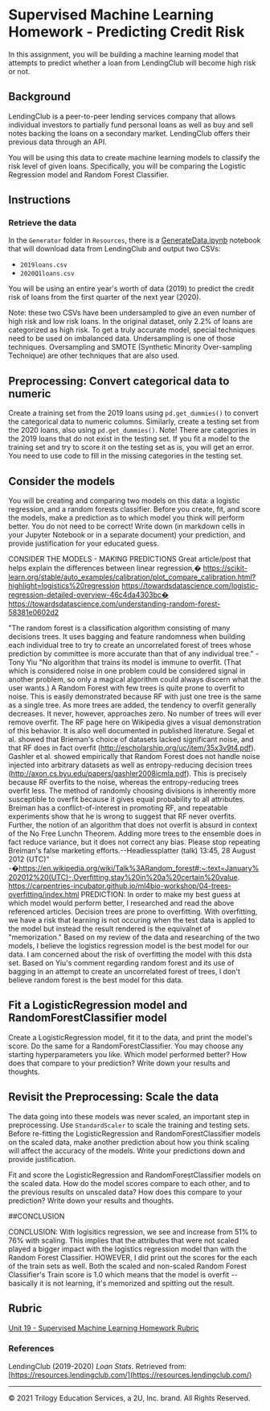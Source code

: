 # Supervised Machine Learning Homework - Predicting Credit Risk

In this assignment, you will be building a machine learning model that attempts to predict whether a loan from LendingClub will become high risk or not. 

## Background

LendingClub is a peer-to-peer lending services company that allows individual investors to partially fund personal loans as well as buy and sell notes backing the loans on a secondary market. LendingClub offers their previous data through an API.

You will be using this data to create machine learning models to classify the risk level of given loans. Specifically, you will be comparing the Logistic Regression model and Random Forest Classifier.

## Instructions

### Retrieve the data

In the `Generator` folder in `Resources`, there is a [GenerateData.ipynb](/Resources/Generator/GenerateData.ipynb) notebook that will download data from LendingClub and output two CSVs: 

* `2019loans.csv`
* `2020Q1loans.csv`

You will be using an entire year's worth of data (2019) to predict the credit risk of loans from the first quarter of the next year (2020).

Note: these two CSVs have been undersampled to give an even number of high risk and low risk loans. In the original dataset, only 2.2% of loans are categorized as high risk. To get a truly accurate model, special techniques need to be used on imbalanced data. Undersampling is one of those techniques. Oversampling and SMOTE (Synthetic Minority Over-sampling Technique) are other techniques that are also used.

## Preprocessing: Convert categorical data to numeric

Create a training set from the 2019 loans using `pd.get_dummies()` to convert the categorical data to numeric columns. Similarly, create a testing set from the 2020 loans, also using `pd.get_dummies()`. Note! There are categories in the 2019 loans that do not exist in the testing set. If you fit a model to the training set and try to score it on the testing set as is, you will get an error. You need to use code to fill in the missing categories in the testing set. 

## Consider the models

You will be creating and comparing two models on this data: a logistic regression, and a random forests classifier. Before you create, fit, and score the models, make a prediction as to which model you think will perform better. You do not need to be correct! Write down (in markdown cells in your Jupyter Notebook or in a separate document) your prediction, and provide justification for your educated guess.

CONSIDER THE MODELS - MAKING PREDICTIONS
Great article/post that helps explain the differences between linear regression,�
https://scikit-learn.org/stable/auto_examples/calibration/plot_compare_calibration.html?highlight=logistics%20regression
https://towardsdatascience.com/logistic-regression-detailed-overview-46c4da4303bc�
https://towardsdatascience.com/understanding-random-forest-58381e0602d2

"The random forest is a classification algorithm consisting of many decisions trees. It uses bagging and feature randomness when building each individual tree to try to create an uncorrelated forest of trees whose prediction by committee is more accurate than that of any individual tree." - Tony Yiu
"No algorithm that trains its model is immune to overfit. (That which is considered noise in one problem could be considered signal in another problem, so only a magical algorithm could always discern what the user wants.) A Random Forest with few trees is quite prone to overfit to noise. This is easily demonstrated because RF with just one tree is the same as a single tree. As more trees are added, the tendency to overfit generally decreases. It never, however, approaches zero. No number of trees will ever remove overfit. The RF page here on Wikipedia gives a visual demonstration of this behavior. It is also well documented in published literature. Segal et al. showed that Brieman's choice of datasets lacked significant noise, and that RF does in fact overfit (http://escholarship.org/uc/item/35x3v9t4.pdf). Gashler et al. showed empirically that Random Forest does not handle noise injected into arbitrary datasets as well as entropy-reducing decision trees (http://axon.cs.byu.edu/papers/gashler2008icmla.pdf). This is precisely because RF overfits to the noise, whereas the entropy-reducing trees overfit less. The method of randomly choosing divisions is inherently more susceptible to overfit because it gives equal probability to all attributes. Breiman has a conflict-of-interest in promoting RF, and repeatable experiments show that he is wrong to suggest that RF never overfits. Further, the notion of an algorithm that does not overfit is absurd in context of the No Free Lunchn Theorem. Adding more trees to the ensemble does in fact reduce variance, but it does not correct any bias. Please stop repeating Breiman's false marketing efforts.--Headlessplatter (talk) 13:45, 28 August 2012 (UTC)" -�https://en.wikipedia.org/wiki/Talk%3ARandom_forest#:~:text=January%202012%20(UTC)-,Overfitting,stay%20in%20a%20certain%20value.
https://carpentries-incubator.github.io/ml4bio-workshop/04-trees-overfitting/index.html
PREDICTION: In order to make my best guess at which model would perform better, I researched and read the above referenced articles. Decision trees are prone to overfitting. With overfitting, we have a risk that learning is not occuring when the test data is appled to the model but instead the result rendered is the equivalnet of "memorization."
Based on my review of the data and researching of the two models, I believe the logistics regression model is the best model for our data. I am concerned about the risk of overfitting the model with this dsta set. Based on Yiu's comment regarding random forest and its use of bagging in an attempt to create an uncorrelated forest of trees, I don't believe random forest is the best model for this data.


## Fit a LogisticRegression model and RandomForestClassifier model

Create a LogisticRegression model, fit it to the data, and print the model's score. Do the same for a RandomForestClassifier. You may choose any starting hyperparameters you like. Which model performed better? How does that compare to your prediction? Write down your results and thoughts.

## Revisit the Preprocessing: Scale the data

The data going into these models was never scaled, an important step in preprocessing. Use `StandardScaler` to scale the training and testing sets. Before re-fitting the LogisticRegression and RandomForestClassifier models on the scaled data, make another prediction about how you think scaling will affect the accuracy of the models. Write your predictions down and provide justification.

Fit and score the LogisticRegression and RandomForestClassifier models on the scaled data. How do the model scores compare to each other, and to the previous results on unscaled data? How does this compare to your 
prediction? Write down your results and thoughts.

##CONCLUSION

CONCLUSION: With logisitics regression, we see and increase from 51% to 76% with scaling.  This implies that the attributes that were not scaled played a bigger impact with the logistics regression model than with the Random Forest Classifier.  HOWEVER, I did print out the scores for the each of the train sets as well.  Both the scaled and non-scaled Random Forest Classifier's Train score is 1.0 which means that the model is overfit -- basically it is not learning, it's memorized and spitting out the result. 

## Rubric

[Unit 19 - Supervised Machine Learning Homework Rubric](https://docs.google.com/document/d/1f_eN3TYiGqlaWL9Utk5U-P491OeWqFSiv7FIlI_d4_U/edit?usp=sharing)

### References

LendingClub (2019-2020) _Loan Stats_. Retrieved from: [https://resources.lendingclub.com/](https://resources.lendingclub.com/)

- - -

© 2021 Trilogy Education Services, a 2U, Inc. brand. All Rights Reserved.

